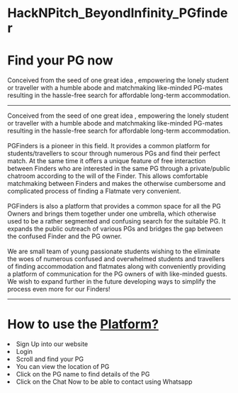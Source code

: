 # HackNPitch_BeyondInfinity_PGfinder
<h1 class="text-center">Find your PG now</h1>


<p class="lead"> Conceived from the seed of one great idea , empowering the lonely student or traveller with a humble abode and matchmaking like-minded PG-mates resulting in the hassle-free search for affordable long-term accommodation.</p>
            <hr class="my-4">
            <div>
                Conceived from the seed of one great idea , empowering the lonely student or traveller with a humble abode and matchmaking like-minded PG-mates resulting in the hassle-free search for affordable long-term accommodation.
            </div>
            <br>
            <div>
                PGFinders is a pioneer in this field. It provides a common platform for students/travellers to scour through numerous PGs and find their perfect match. At the same time it offers a unique feature of free interaction between Finders who are interested in the same PG through a private/public chatroom according to the will of the Finder. This allows comfortable matchmaking between Finders and makes the otherwise cumbersome and complicated process of finding a Flatmate very convenient.
            </div>
            <br>
            <div>
                PGFinders is also a platform that provides a common space for all the PG Owners and brings them together under one umbrella, which otherwise used to be a rather segmented and confusing search for the suitable PG. It expands the public outreach of various PGs and bridges the gap between the confused Finder and the PG owner.
            </div>
            <br>
            <div>
                We are small team of young passionate students wishing to the eliminate the woes of numerous confused and overwhelmed students and travellers of finding accommodation and flatmates along with conveniently providing a platform of communication for the PG owners of with like-minded guests. We wish to expand further in the future developing ways to simplify the process even more for our Finders!
            </div>
<hr class="my-4">
<h1 class="text-center">How to use the <a href="https://pgfinderbeyondinfinity.000webhostapp.com/">Platform?</a></h1>
            <li>Sign Up into our website</li>
            <li>Login</li>
            <li>Scroll and find your PG</li>
            <li>You can view the location of PG</li>
            <li>Click on the PG name to find details of the PG</li>
            <li>Click on the Chat Now to be able to contact using Whatsapp</li>
